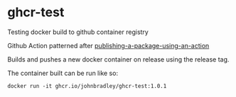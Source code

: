 # ghcr-test
Testing docker build to github container registry

Github Action patterned after [publishing-a-package-using-an-action]( https://docs.github.com/en/packages/managing-github-packages-using-github-actions-workflows/publishing-and-installing-a-package-with-github-actions#publishing-a-package-using-an-action)

Builds and pushes a new docker container on release using the release tag.

The container built can be run like so:
```
docker run -it ghcr.io/johnbradley/ghcr-test:1.0.1
```
